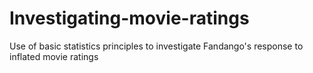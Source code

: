 # Investigating-movie-ratings
Use of basic statistics principles to investigate Fandango's response to inflated movie ratings
